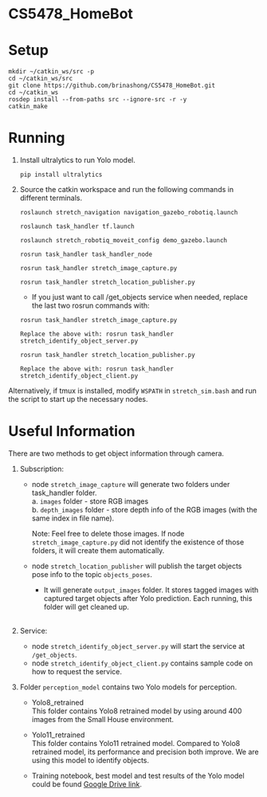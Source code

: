 # CS5478_HomeBot

# Setup
```
mkdir ~/catkin_ws/src -p
cd ~/catkin_ws/src
git clone https://github.com/brinashong/CS5478_HomeBot.git
cd ~/catkin_ws
rosdep install --from-paths src --ignore-src -r -y
catkin_make
```

# Running </br>
1. Install ultralytics to run Yolo model.
    ```
    pip install ultralytics
    ```

2. Source the catkin workspace and run the following commands in different terminals.
    ```
    roslaunch stretch_navigation navigation_gazebo_robotiq.launch

    roslaunch task_handler tf.launch

    roslaunch stretch_robotiq_moveit_config demo_gazebo.launch

    rosrun task_handler task_handler_node

    rosrun task_handler stretch_image_capture.py

    rosrun task_handler stretch_location_publisher.py
    ```

    - If you just want to call /get_objects service when needed, replace the last two rosrun commands with: <br>

    ```
    rosrun task_handler stretch_image_capture.py

    Replace the above with: rosrun task_handler stretch_identify_object_server.py

    rosrun task_handler stretch_location_publisher.py

    Replace the above with: rosrun task_handler stretch_identify_object_client.py
    ```

Alternatively, if tmux is installed, modify `WSPATH` in `stretch_sim.bash` and run the script to start up the necessary nodes.

# Useful Information</br>
There are two methods to get object information through camera. <br>

1. Subscription:
    - node `stretch_image_capture` will generate two folders under task_handler folder. </br>
        a. `images` folder - store RGB images </br>
        b. `depth_images` folder - store depth info of the RGB images (with the same index in file name). <br>

        Note: Feel free to delete those images. If node `stretch_image_capture.py` did not identify the existence of those folders, it will create them automatically.

    - node `stretch_location_publisher` will publish the target objects pose info to the topic `objects_poses`. </br>
        - It will generate `output_images` folder. It stores tagged images with captured target objects after Yolo prediction. Each running, this folder will get cleaned up.
    <br>

2. Service:
    - node `stretch_identify_object_server.py` will start the service at `/get_objects`.
    - node `stretch_identify_object_client.py` contains sample code on how to request the service.<br>

3. Folder `perception_model` contains two Yolo models for perception. </br>
    - Yolo8_retrained </br>
    This folder contains Yolo8 retrained model by using around 400 images from the Small House environment.

    - Yolo11_retrained </br>
    This folder contains Yolo11 retrained model. Compared to Yolo8 retrained model, its performance and precision both improve. We are using this model to identify objects.

    - Training notebook, best model and test results of the Yolo model could be found [Google Drive link](https://drive.google.com/drive/folders/1LX2Mhq5g-VrV51M45szRoavj_GR6x6mt).
